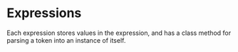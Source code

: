 # Expressions

Each expression stores values in the expression,
and has a class method for parsing a token into an instance of itself.